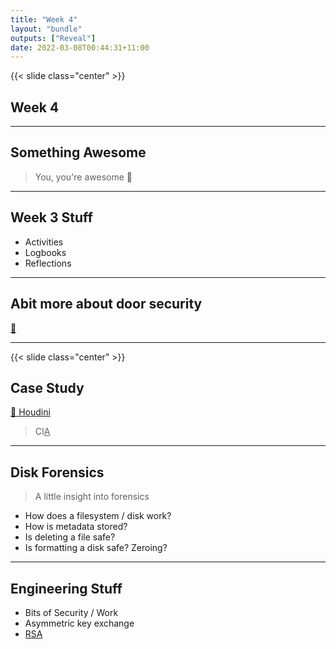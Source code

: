 ```yaml
---
title: "Week 4"
layout: "bundle"
outputs: ["Reveal"]
date: 2022-03-08T00:44:31+11:00
---
```


{{< slide class="center" >}}

## Week 4

---

## Something Awesome

> You, you're awesome 💖

---

## Week 3 Stuff

* Activities
* Logbooks
* Reflections

---

## Abit more about door security

[🔐](../https://featherbear.cc/tutoring-unsw-22t1-cs6441/lock-picking/#/7)

---

{{< slide class="center" >}}

## Case Study

[🙉 Houdini](https://www.openlearning.com/unswcyber/courses/security-engineering-22t1/casestudy/houdini/?cl=1)

> CI<u>A</u>

--- 

## Disk Forensics

> A little insight into forensics

* How does a filesystem / disk work?
* How is metadata stored?
* Is deleting a file safe?
* Is formatting a disk safe? Zeroing?

---

## Engineering Stuff

* Bits of Security / Work
* Asymmetric key exchange
* [RSA](https://featherbear.cc/tutoring-unsw-22t1-cs6441/rsa/tutorial.html)
